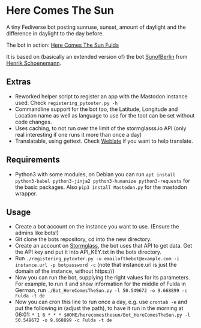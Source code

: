 # Here Comes The Sun

A tiny Fediverse bot posting sunruse, sunset, amount of daylight and
the difference in daylight to the day before.

The bot in action: <a rel="me" href="https://fulda.social/@herecomesthesun">Here Comes The Sun Fulda</a>

It is based on (basically an extended version of) the bot
[SunofBerlin](https://github.com/Schoeneh/snippets/tree/main/Mastodon_bots/%40sunofberlin)
from [Henrik Schoenemann](https://mastodon.lol/@lavaeolus).

## Extras
* Reworked helper script to register an app with the Mastodon instance
  used. Check `registering_pytooter.py -h`
* Commandline support for the bot too, the Latitude, Longitude and
  Location name as well as language to use for the toot can be set
  without code changes.
* Uses caching, to not run over the limit of the stormglasss.io API
  (only real interesting if one runs it more than once a day)
* Translatable, using gettext. Check
  [Weblate](https://translate.codeberg.org/projects/here-comes-the-sun-fediverse-bot/)
  if you want to help translate.

## Requirements
* Python3 with some modules, on Debian you can run `apt install
  python3-babel python3-jinja2 python3-humanize python3-requests` for
  the basic packages. Also `pip3 install Mastodon.py` for the mastodon
  wrapper.

## Usage
* Create a bot account on the instance you want to use. (Ensure the
  admins like bots!)
* Git clone the bots repository, cd into the new directory.
* Create an account on [Stormglass](https://stormglass.io/), the bot
  uses that API to get data. Get the API key and put it into
  API_KEY.txt in the bots directory.
* Run `./registering_pytooter.py -u emailofthebot@example.com -i
  instance.url -p botpassword -c` (note that instance.url is just the
  domain of the instance, without https://)
* Now you can run the bot, supplying the right values for its
  parameters. For example, to run it and show information for the
  middle of Fulda in German, run `./Bot_HereComesTheSun.py -l
  50.549672 -o 9.668899 -c Fulda -t de`
* Now you can cron this line to run once a day, e.g. use `crontab -e`
  and put the following in (adjust the path), to have it run in the
  morning at 06:01: `* 1 6 * * *
  $HOME/herecomesthesun/Bot_HereComesTheSun.py -l 50.549672 -o
  9.668899 -c Fulda -t de`
